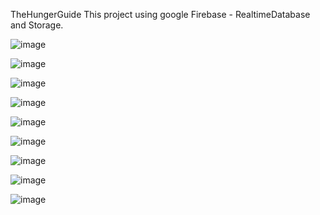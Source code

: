 TheHungerGuide
This project using google Firebase - RealtimeDatabase and Storage.

![image](https://user-images.githubusercontent.com/104716889/218317658-7d470c27-b2ef-4351-8e0f-36a1b3d62dc4.png)

![image](https://user-images.githubusercontent.com/104716889/218317688-04d14f21-8a14-441e-b41a-7615e5b2a92b.png)

![image](https://user-images.githubusercontent.com/104716889/218317709-7b0bf5f3-e71c-45b6-b89a-3e1b4a8aeab1.png)

![image](https://user-images.githubusercontent.com/104716889/218317728-6c5b3a5d-b2ae-4336-ab29-04b8b484a544.png)

![image](https://user-images.githubusercontent.com/104716889/218317776-8a3bcc56-894f-4078-a4f8-45b14e325f01.png)

![image](https://user-images.githubusercontent.com/104716889/218317796-f722d2cd-1639-4094-9f48-341f16f84238.png)

![image](https://user-images.githubusercontent.com/104716889/218317812-ae9c8238-6032-4cf5-a246-bbd00912e5cb.png)

![image](https://user-images.githubusercontent.com/104716889/218317832-9a24a123-efdd-4e2d-8ffb-aee62644fc01.png)

![image](https://user-images.githubusercontent.com/104716889/218317845-417c21d1-77a5-4c26-9a47-04bda35cc977.png)
